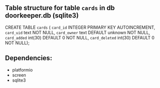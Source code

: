 
Table structure for table `cards` in db doorkeeper.db (sqlite3)
---

CREATE TABLE `cards` (
  `card_id` INTEGER PRIMARY KEY AUTOINCREMENT,
  `card_uid` text NOT NULL,
  `card_owner` text DEFAULT unknown NOT NULL,
  `card_added` int(30) DEFAULT 0 NOT NULL,
  `card_deleted` int(30) DEFAULT 0 NOT NULL);
  
Dependencies:
---
* platformio
* screen
* sqlite3
